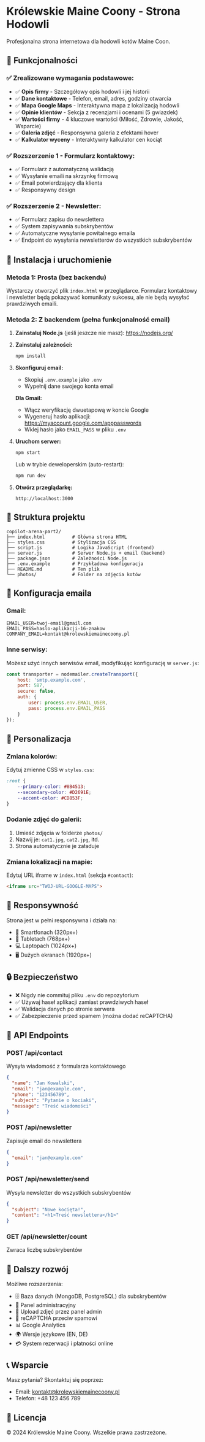 # Królewskie Maine Coony - Strona Hodowli

Profesjonalna strona internetowa dla hodowli kotów Maine Coon.

## 🎯 Funkcjonalności

### ✅ Zrealizowane wymagania podstawowe:
- ✅ **Opis firmy** - Szczegółowy opis hodowli i jej historii
- ✅ **Dane kontaktowe** - Telefon, email, adres, godziny otwarcia
- ✅ **Mapa Google Maps** - Interaktywna mapa z lokalizacją hodowli
- ✅ **Opinie klientów** - Sekcja z recenzjami i ocenami (5 gwiazdek)
- ✅ **Wartości firmy** - 4 kluczowe wartości (Miłość, Zdrowie, Jakość, Wsparcie)
- ✅ **Galeria zdjęć** - Responsywna galeria z efektami hover
- ✅ **Kalkulator wyceny** - Interaktywny kalkulator cen kociąt

### ✅ Rozszerzenie 1 - Formularz kontaktowy:
- ✅ Formularz z automatyczną walidacją
- ✅ Wysyłanie emaili na skrzynkę firmową
- ✅ Email potwierdzający dla klienta
- ✅ Responsywny design

### ✅ Rozszerzenie 2 - Newsletter:
- ✅ Formularz zapisu do newslettera
- ✅ System zapisywania subskrybentów
- ✅ Automatyczne wysyłanie powitalnego emaila
- ✅ Endpoint do wysyłania newsletterów do wszystkich subskrybentów

## 🚀 Instalacja i uruchomienie

### Metoda 1: Prosta (bez backendu)
Wystarczy otworzyć plik `index.html` w przeglądarce. 
Formularz kontaktowy i newsletter będą pokazywać komunikaty sukcesu, ale nie będą wysyłać prawdziwych emaili.

### Metoda 2: Z backendem (pełna funkcjonalność email)

1. **Zainstaluj Node.js** (jeśli jeszcze nie masz): https://nodejs.org/

2. **Zainstaluj zależności:**
   ```bash
   npm install
   ```

3. **Skonfiguruj email:**
   - Skopiuj `.env.example` jako `.env`
   - Wypełnij dane swojego konta email
   
   **Dla Gmail:**
   - Włącz weryfikację dwuetapową w koncie Google
   - Wygeneruj hasło aplikacji: https://myaccount.google.com/apppasswords
   - Wklej hasło jako `EMAIL_PASS` w pliku `.env`

4. **Uruchom serwer:**
   ```bash
   npm start
   ```
   
   Lub w trybie deweloperskim (auto-restart):
   ```bash
   npm run dev
   ```

5. **Otwórz przeglądarkę:**
   ```
   http://localhost:3000
   ```

## 📁 Struktura projektu

```
copilot-arena-part2/
├── index.html          # Główna strona HTML
├── styles.css          # Stylizacja CSS
├── script.js           # Logika JavaScript (frontend)
├── server.js           # Serwer Node.js + email (backend)
├── package.json        # Zależności Node.js
├── .env.example        # Przykładowa konfiguracja
├── README.md           # Ten plik
└── photos/             # Folder na zdjęcia kotów
```

## 📧 Konfiguracja emaila

### Gmail:
```env
EMAIL_USER=twoj-email@gmail.com
EMAIL_PASS=haslo-aplikacji-16-znakow
COMPANY_EMAIL=kontakt@krolewskiemainecoony.pl
```

### Inne serwisy:
Możesz użyć innych serwisów email, modyfikując konfigurację w `server.js`:

```javascript
const transporter = nodemailer.createTransport({
    host: 'smtp.example.com',
    port: 587,
    secure: false,
    auth: {
        user: process.env.EMAIL_USER,
        pass: process.env.EMAIL_PASS
    }
});
```

## 🎨 Personalizacja

### Zmiana kolorów:
Edytuj zmienne CSS w `styles.css`:
```css
:root {
    --primary-color: #8B4513;
    --secondary-color: #D2691E;
    --accent-color: #CD853F;
}
```

### Dodanie zdjęć do galerii:
1. Umieść zdjęcia w folderze `photos/`
2. Nazwij je: `cat1.jpg`, `cat2.jpg`, itd.
3. Strona automatycznie je załaduje

### Zmiana lokalizacji na mapie:
Edytuj URL iframe w `index.html` (sekcja `#contact`):
```html
<iframe src="TWOJ-URL-GOOGLE-MAPS">
```

## 📱 Responsywność

Strona jest w pełni responsywna i działa na:
- 📱 Smartfonach (320px+)
- 📱 Tabletach (768px+)
- 💻 Laptopach (1024px+)
- 🖥️ Dużych ekranach (1920px+)

## 🔒 Bezpieczeństwo

- ❌ Nigdy nie commituj pliku `.env` do repozytorium
- ✅ Używaj haseł aplikacji zamiast prawdziwych haseł
- ✅ Walidacja danych po stronie serwera
- ✅ Zabezpieczenie przed spamem (można dodać reCAPTCHA)

## 📧 API Endpoints

### POST /api/contact
Wysyła wiadomość z formularza kontaktowego
```json
{
  "name": "Jan Kowalski",
  "email": "jan@example.com",
  "phone": "123456789",
  "subject": "Pytanie o kociaki",
  "message": "Treść wiadomości"
}
```

### POST /api/newsletter
Zapisuje email do newslettera
```json
{
  "email": "jan@example.com"
}
```

### POST /api/newsletter/send
Wysyła newsletter do wszystkich subskrybentów
```json
{
  "subject": "Nowe kocięta!",
  "content": "<h1>Treść newslettera</h1>"
}
```

### GET /api/newsletter/count
Zwraca liczbę subskrybentów

## 🎯 Dalszy rozwój

Możliwe rozszerzenia:
- 🗄️ Baza danych (MongoDB, PostgreSQL) dla subskrybentów
- 🔐 Panel administracyjny
- 📸 Upload zdjęć przez panel admin
- 🤖 reCAPTCHA przeciw spamowi
- 📊 Google Analytics
- 🌍 Wersje językowe (EN, DE)
- 💳 System rezerwacji i płatności online

## 📞 Wsparcie

Masz pytania? Skontaktuj się poprzez:
- Email: kontakt@krolewskiemainecoony.pl
- Telefon: +48 123 456 789

## 📄 Licencja

© 2024 Królewskie Maine Coony. Wszelkie prawa zastrzeżone.